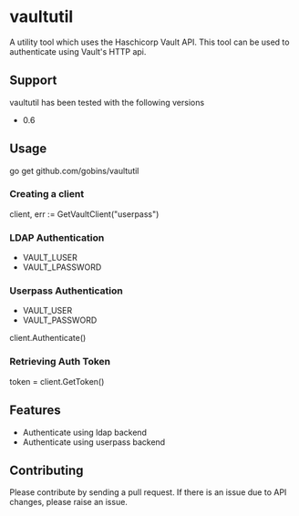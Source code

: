 # vaultutil
A utility tool which uses the Haschicorp Vault API.
This tool can be used to authenticate using Vault's HTTP api.

## Support
vaultutil has been tested with the following versions
* 0.6

## Usage
go get github.com/gobins/vaultutil

### Creating a client
client, err := GetVaultClient("userpass")

### LDAP Authentication
* VAULT_LUSER
* VAULT_LPASSWORD

### Userpass Authentication
* VAULT_USER
* VAULT_PASSWORD

client.Authenticate()

### Retrieving Auth Token
token = client.GetToken()


## Features
* Authenticate using ldap backend
* Authenticate using userpass backend

## Contributing
Please contribute by sending a pull request.
If there is an issue due to API changes, please raise an issue.
